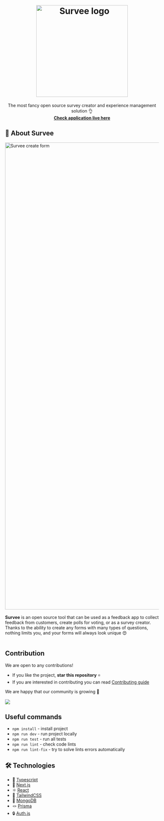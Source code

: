 <h1 align="center">
<img src="https://github.com/Ryczko/Survee/assets/51440879/6c899f04-b6c0-4bb8-8b86-42e576acc9ed" alt="Survee logo" width="300"/>
</h1>

<p align="center">The most fancy open source survey creator and experience management solution 👌 </br>
<strong><a href="https://Survee.vercel.app">Check application live here</a></strong>
</p>

## 🌟 About Survee

<img width="1527" alt="Survee create form" src="https://github.com/Ryczko/Survee/assets/51440879/89dc029a-ff8a-4721-a7f3-70eb358c7249">
 </br> </br>
<strong>Survee</strong> is an open source tool that can be used as a feedback app to collect feedback from customers, create polls for voting, or as a survey creator. Thanks to the ability to create any forms with many types of questions, nothing limits you, and your forms will always look unique 😍
 </br> </br>

## Contribution

We are open to any contributions!

- If you like the project, <strong>star this repository </strong> ⭐
- If you are interested in contributing you can read [Contributing guide](https://github.com/Ryczko/Survee/blob/develop/CONTRIBUTING.md)

We are happy that our community is growing 👏 </br> </br>
<a href="https://github.com/Ryczko/Survee/graphs/contributors">
<img src="https://contrib.rocks/image?repo=Ryczko/Survee" />
</a>

## Useful commands

- `npm install` - install project
- `npm run dev` - run project locally
- `npm run test` - run all tests
- `npm run lint` - check code lints
- `npm run lint-fix` - try to solve lints errors automatically

## :hammer_and_wrench: Technologies

- 💙 [Typescript](https://www.typescriptlang.org/)
- 🚀 [Next.js](https://nextjs.org/)
- ⚛️ [React](https://reactjs.org/)
- 🎨 [TailwindCSS](https://tailwindcss.com)
- 🌿 [MongoDB](https://www.mongodb.com/)
- 🪢 [Prisma](https://prisma.io/)
- 🔒 [Auth.js](https://authjs.dev/)
